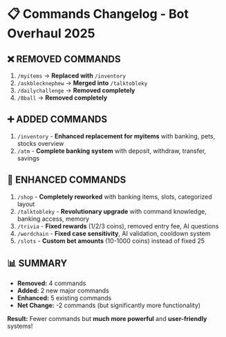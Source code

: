 # 📋 **Commands Changelog - Bot Overhaul 2025**

## ❌ **REMOVED COMMANDS**

1. `/myitems` → **Replaced with** `/inventory`
2. `/askblecknephew` → **Merged into** `/talktobleky`
3. `/dailychallenge` → **Removed completely**
4. `/8ball` → **Removed completely**

## ➕ **ADDED COMMANDS**

1. `/inventory` - **Enhanced replacement for myitems** with banking, pets, stocks overview
2. `/atm` - **Complete banking system** with deposit, withdraw, transfer, savings

## 🔄 **ENHANCED COMMANDS**

1. `/shop` - **Completely reworked** with banking items, slots, categorized layout
2. `/talktobleky` - **Revolutionary upgrade** with command knowledge, banking access, memory
3. `/trivia` - **Fixed rewards** (1/2/3 coins), removed entry fee, AI questions
4. `/wordchain` - **Fixed case sensitivity**, AI validation, cooldown system
5. `/slots` - **Custom bet amounts** (10-1000 coins) instead of fixed 25

## 📊 **SUMMARY**

- **Removed:** 4 commands
- **Added:** 2 new major commands  
- **Enhanced:** 5 existing commands
- **Net Change:** -2 commands (but significantly more functionality)

**Result:** Fewer commands but **much more powerful** and **user-friendly** systems!